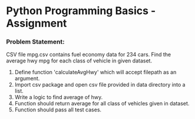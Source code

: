 # Python Programming Basics - Assignment

### Problem Statement: 

CSV file mpg.csv contains fuel economy data for 234 cars. Find the average hwy mpg for each class of vehicle in given dataset.

1. Define function 'calculateAvgHwy' which will accept filepath as an argument.
2. Import csv package and open csv file provided in data directory into a list.
3. Write a logic to find average of hwy.
4. Function should return average for all class of vehicles given in dataset. 
5. Function should pass all test cases.
